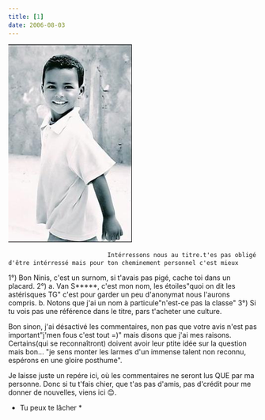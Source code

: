 ```yaml
---
title: [1]
date: 2006-08-03
---
```


![une image](./img/538476639_small.jpg)


                                Intérressons nous au titre.t'es pas obligé d'être intérressé mais pour ton cheminement personnel c'est mieux
1°) Bon Ninis, c'est un surnom, si t'avais pas pigé, cache toi dans un placard.
2°) a. Van S*****, c'est mon nom, les étoiles"quoi on dit les astérisques TG" c'est pour garder un peu d'anonymat nous l'aurons compris.
     b. Notons que j'ai un nom à particule"n'est-ce pas la classe"
3°) Si tu vois pas une référence dans le titre, pars t'acheter une culture.

Bon sinon, j'ai désactivé les commentaires, non pas que votre avis n'est pas important"j'men fous c'est tout  =)" mais disons que j'ai mes raisons. Certains(qui se reconnaîtront) doivent avoir leur ptite idée sur la question mais bon... "je sens monter les larmes d'un immense talent non reconnu, espérons en une gloire posthume".

Je laisse juste un repére ici, où les commentaires ne seront lus QUE par ma personne. Donc si tu t'fais chier, que t'as pas d'amis, pas d'crédit pour me donner de nouvelles, viens ici 😊.

* Tu peux te lâcher *
            
